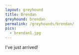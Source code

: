 ```yaml
---
layout: greyhound
title: Brendan
greyhound: brendan
permalink: /greyhounds/brendan/
pics:
  - brendan1.jpg
---
```


I've just arrived!
